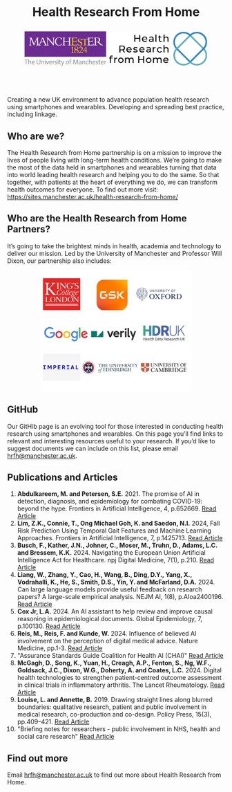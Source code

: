 <!---
Copyright 2024 The Health Research From Home Team at University of Manchester. All rights reserved.

Licensed under the Apache License, Version 2.0 (the "License");
you may not use this file except in compliance with the License.
You may obtain a copy of the License at

    http://www.apache.org/licenses/LICENSE-2.0

Unless required by applicable law or agreed to in writing, software
distributed under the License is distributed on an "AS IS" BASIS,
WITHOUT WARRANTIES OR CONDITIONS OF ANY KIND, either express or implied.
See the License for the specific language governing permissions and
limitations under the License.
-->
<h1 align="center">
    <p>Health Research From Home</p>

<p align="center">
  <img alt="Uni Logo" src="Figures/Uni_logo.jpg"  height="80" style="max-width: 100%; display: inline-block;">
  <img alt="HRfH logo" src="Figures/logo.jpg" height="80" style="max-width: 100%; display: inline-block;">
  <br/>
  <br/>
</p>
</h1>



Creating a new UK environment to advance population health research using smartphones and wearables. Developing and spreading best practice, including linkage.

## Who are we?
The Health Research from Home partnership is on a mission to improve the lives of people living with long-term health conditions. 
We’re going to make the most of the data held in smartphones and wearables turning that data into world leading health research and helping you to do the same. So that together, with patients at the heart of everything we do, we can transform health outcomes for everyone.
To find out more visit: https://sites.manchester.ac.uk/health-research-from-home/


## Who are the Health Research from Home Partners?
It’s going to take the brightest minds in health, academia and technology to deliver our mission. Led by the University of Manchester and Professor Will Dixon, our partnership also includes:

<div>
    <img alt="Partner Logos" src="Figures/partners_logo.png" height="280" style="max-width: 100%; display: block; margin: auto;">
</div>

## GitHub
Our GitHib page is an evolving tool for those interested in conducting health research using smartphones and wearables.
On this page you’ll find links to relevant and interesting resources useful to your research.
If you’d like to suggest documents we can include on this list, please email hrfh@manchester.ac.uk.

## Publications and Articles

1. **Abdulkareem, M. and Petersen, S.E.** 2021. The promise of AI in detection, diagnosis, and epidemiology for combating COVID-19: beyond the hype. Frontiers in Artificial Intelligence, 4, p.652669. [Read Article](https://www.frontiersin.org/journals/artificial-intelligence/articles/10.3389/frai.2021.652669/full)
2. **Lim, Z.K., Connie, T., Ong Michael Goh, K. and Saedon, N.I.** 2024, Fall Risk Prediction Using Temporal Gait Features and Machine Learning Approaches. Frontiers in Artificial Intelligence, 7, p.1425713. [Read Article](https://www.frontiersin.org/journals/artificial-intelligence/articles/10.3389/frai.2024.1425713/abstract)
3. **Busch, F., Kather, J.N., Johner, C., Moser, M., Truhn, D., Adams, L.C. and Bressem, K.K.** 2024. Navigating the European Union Artificial Intelligence Act for Healthcare. npj Digital Medicine, 7(1), p.210. [Read Article](https://www.nature.com/articles/s41746-024-01213-6)
4. **Liang, W., Zhang, Y., Cao, H., Wang, B., Ding, D.Y., Yang, X., Vodrahalli, K., He, S., Smith, D.S., Yin, Y. and McFarland, D.A.** 2024. Can large language models provide useful feedback on research papers? A large-scale empirical analysis. NEJM AI, 1(8), p.AIoa2400196. [Read Article](https://ai.nejm.org/doi/abs/10.1056/AIoa2400196)
5. **Cox Jr, L.A.** 2024. An AI assistant to help review and improve causal reasoning in epidemiological documents. Global Epidemiology, 7, p.100130. [Read Article](https://www.sciencedirect.com/science/article/pii/S2590113323000330)
6. **Reis, M., Reis, F. and Kunde, W.** 2024. Influence of believed AI involvement on the perception of digital medical advice. Nature Medicine, pp.1-3. [Read Article](https://www.nature.com/articles/s41591-024-03180-7)
7. "Assurance Standards Guide Coalition for Health AI (CHAI)" [Read Article](https://chai.org/wp-content/uploads/2024/06/CHAI-Assurance-Standards-Guide-6-26-2024.pdf)
8. **McGagh, D., Song, K., Yuan, H., Creagh, A.P., Fenton, S., Ng, W.F., Goldsack, J.C., Dixon, W.G., Doherty, A. and Coates, L.C.** 2024. Digital health technologies to strengthen patient-centred outcome assessment in clinical trials in inflammatory arthritis. The Lancet Rheumatology. [Read Article](https://www.thelancet.com/journals/lanrhe/article/PIIS2665-9913(24)00186-3/fulltext)
9. **Louise, L. and Annette, B.** 2019. Drawing straight lines along blurred boundaries: qualitative research, patient and public involvement in medical research, co-production and co-design. Policy Press, 15(3), pp.409–421. [Read Article](https://bristoluniversitypressdigital.com/view/journals/evp/15/3/article-p409.xml#:~:text=In%20this%20paper%20we%20seek%20to%20contribute%20to)
10. "Briefing notes for researchers - public involvement in NHS, health and social care research" [Read Article](https://www.nihr.ac.uk/briefing-notes-researchers-public-involvement-nhs-health-and-social-care-research#:~:text=Involvement.%20NIHR%20defines%20public%20involvement%20in%20research%20as)

## Find out more
Email hrfh@manchester.ac.uk to find out more about Health Research from Home.
